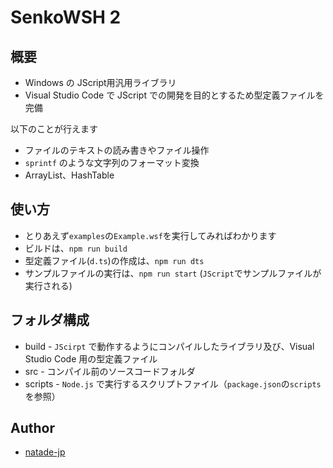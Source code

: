 # SenkoWSH 2 #

## 概要 ##
- Windows の JScript用汎用ライブラリ
- Visual Studio Code で JScript での開発を目的とするため型定義ファイルを完備

以下のことが行えます
- ファイルのテキストの読み書きやファイル操作
- `sprintf` のような文字列のフォーマット変換
- ArrayList、HashTable

## 使い方 ##
- とりあえず`examples`の`Example.wsf`を実行してみればわかります
- ビルドは、`npm run build`
- 型定義ファイル(`d.ts`)の作成は、`npm run dts`
- サンプルファイルの実行は、`npm run start` (`JScript`でサンプルファイルが実行される)

## フォルダ構成 ##
- build - `JScirpt` で動作するようにコンパイルしたライブラリ及び、Visual Studio Code 用の型定義ファイル
- src - コンパイル前のソースコードフォルダ
- scripts - `Node.js` で実行するスクリプトファイル（`package.json`の`scripts`を参照）

## Author ##
- [natade-jp](https://github.com/natade-jp/)
